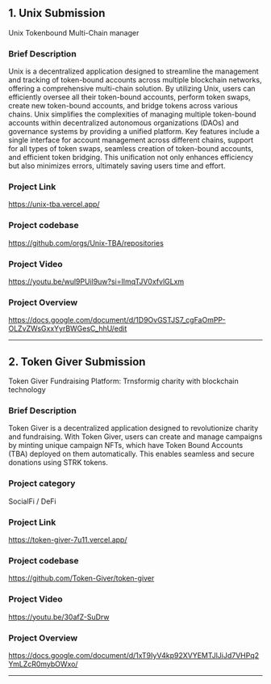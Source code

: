 ## 1. Unix Submission

Unix Tokenbound Multi-Chain manager

### Brief Description

Unix is a decentralized application designed to streamline the management and tracking of token-bound accounts across multiple blockchain networks, offering a comprehensive multi-chain solution. By utilizing Unix, users can efficiently oversee all their token-bound accounts, perform token swaps, create new token-bound accounts, and bridge tokens across various chains. Unix simplifies the complexities of managing multiple token-bound accounts within decentralized autonomous organizations (DAOs) and governance systems by providing a unified platform. Key features include a single interface for account management across different chains, support for all types of token swaps, seamless creation of token-bound accounts, and efficient token bridging. This unification not only enhances efficiency but also minimizes errors, ultimately saving users time and effort.


### Project Link

<https://unix-tba.vercel.app/>

### Project codebase

<https://github.com/orgs/Unix-TBA/repositories>

### Project Video

<https://youtu.be/wul9PUil9uw?si=IlmqTJV0xfvlGLxm>

### Project Overview

<https://docs.google.com/document/d/1D9OvGSTJS7_cgFaOmPP-OLZvZWsGxxYyrBWGesC_hhU/edit>

<hr />

## 2. Token Giver Submission 

Token Giver Fundraising Platform: Trnsformig charity with blockchain technology 

### Brief Description

Token Giver is a decentralized application designed to revolutionize charity and fundraising. With Token Giver, users can create and manage campaigns by minting unique campaign NFTs, which have Token Bound Accounts (TBA) deployed on them automatically. This enables seamless and secure donations using STRK tokens.

### Project category

SocialFi / DeFi

### Project Link

<https://token-giver-7u11.vercel.app/>

### Project codebase

<https://github.com/Token-Giver/token-giver>

### Project Video

<https://youtu.be/30afZ-SuDrw>

### Project Overview

<https://docs.google.com/document/d/1xT9IyV4kp92XVYEMTJlJiJd7VHPq2YmLZcR0mybOWxo/>

<hr/>
